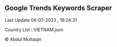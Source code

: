 

## Google Trends Keywords Scraper 
 
Last Update 08-07-2023 , 19:24:31

Country List :
VIETNAM.json



© Abdul Muttaqin 
